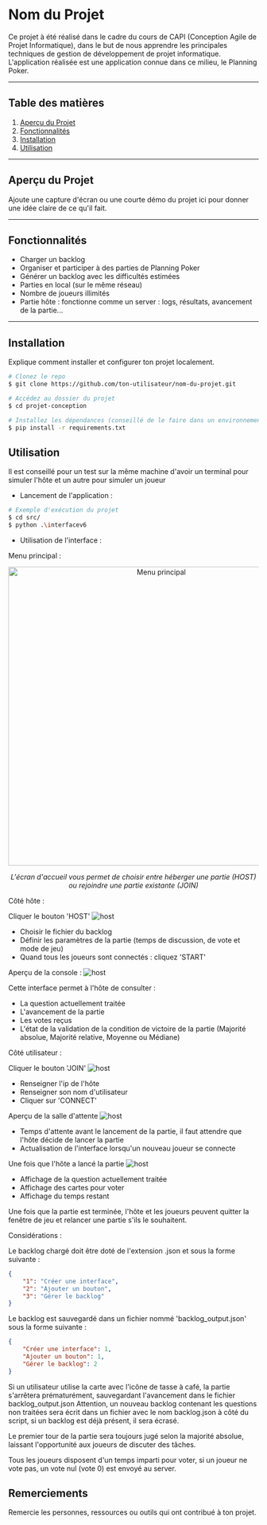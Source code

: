 # Nom du Projet

Ce projet à été réalisé dans le cadre du cours de CAPI (Conception Agile de Projet Informatique), dans le but de nous apprendre les principales techniques de gestion de développement de projet informatique.
L'application réalisée est une application connue dans ce milieu, le Planning Poker.

---

## Table des matières

1. [Aperçu du Projet](#aperçu-du-projet)
2. [Fonctionnalités](#fonctionnalités)
3. [Installation](#installation)
4. [Utilisation](#utilisation)

---

## Aperçu du Projet

Ajoute une capture d'écran ou une courte démo du projet ici pour donner une idée claire de ce qu'il fait.

---

## Fonctionnalités

- Charger un backlog 
- Organiser et participer à des parties de Planning Poker
- Générer un backlog avec les difficultés estimées
- Parties en local (sur le même réseau)
- Nombre de joueurs illimités
- Partie hôte : fonctionne comme un server : logs, résultats, avancement de la partie...
  
---

## Installation

Explique comment installer et configurer ton projet localement.

```bash
# Clonez le repo
$ git clone https://github.com/ton-utilisateur/nom-du-projet.git

# Accédez au dossier du projet
$ cd projet-conception

# Installez les dépendances (conseillé de le faire dans un environnement créé au préalable)
$ pip install -r requirements.txt
```

## Utilisation

Il est conseillé pour un test sur la même machine d'avoir un terminal pour simuler l'hôte et un autre pour simuler un joueur

- Lancement de l'application :
```bash
# Exemple d'exécution du projet
$ cd src/
$ python .\interfacev6
```

- Utilisation de l'interface :

Menu principal :
<div align="center">
  <img src="screenshots/main.png" alt="Menu principal" width="600"/>
  <p><em>L'écran d'accueil vous permet de choisir entre héberger une partie (HOST) ou rejoindre une partie existante (JOIN)</em></p>
</div>

Côté hôte :
   
Cliquer le bouton 'HOST'
![host](screenshots/host.png)

- Choisir le fichier du backlog
- Définir les paramètres de la partie (temps de discussion, de vote et mode de jeu)
- Quand tous les joueurs sont connectés : cliquez 'START'

Aperçu de la console :
![host](screenshots/console.png)

Cette interface permet à l'hôte de consulter : 
- La question actuellement traitée
- L'avancement de la partie
- Les votes reçus
- L'état de la validation de la condition de victoire de la partie (Majorité absolue, Majorité relative, Moyenne ou Médiane)

Côté utilisateur : 

Cliquer le bouton 'JOIN'
![host](screenshots/join.png)

- Renseigner l'ip de l'hôte
- Renseigner son nom d'utilisateur
- Cliquer sur 'CONNECT'

Aperçu de la salle d'attente
![host](screenshots/waiting.png)

- Temps d'attente avant le lancement de la partie, il faut attendre que l'hôte décide de lancer la partie
- Actualisation de l'interface lorsqu'un nouveau joueur se connecte

Une fois que l'hôte a lancé la partie 
![host](screenshots/play.png)

- Affichage de la question actuellement traitée
- Affichage des cartes pour voter
- Affichage du temps restant

Une fois que la partie est terminée, l'hôte et les joueurs peuvent quitter la fenêtre de jeu et relancer une partie s'ils le souhaitent.

Considérations : 

Le backlog chargé doit être doté de l'extension .json et sous la forme suivante :
```json
{
    "1": "Créer une interface",
    "2": "Ajouter un bouton",
    "3": "Gérer le backlog"
}
```

Le backlog est sauvegardé dans un fichier nommé 'backlog_output.json' sous la forme suivante :
```json
{
    "Créer une interface": 1,
    "Ajouter un bouton": 1,
    "Gérer le backlog": 2
}
```

Si un utilisateur utilise la carte avec l'icône de tasse à café, la partie s'arrêtera prématurément, sauvegardant l'avancement dans le fichier backlog_output.json
Attention, un nouveau backlog contenant les questions non traitées sera écrit dans un fichier avec le nom backlog.json à côté du script, si un backlog est déjà présent, il sera écrasé.

Le premier tour de la partie sera toujours jugé selon la majorité absolue, laissant l'opportunité aux joueurs de discuter des tâches.

Tous les joueurs disposent d'un temps imparti pour voter, si un joueur ne vote pas, un vote nul (vote 0) est envoyé au server.

## Remerciements

Remercie les personnes, ressources ou outils qui ont contribué à ton projet.
